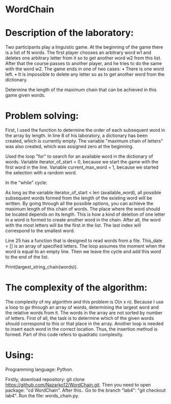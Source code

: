 # WordChain

# Description of the laboratory:
Two participants play a linguistic game. At the beginning of the game there is a list of N words. The first player chooses an arbitrary word w1 and deletes one arbitrary letter from it so to get another word w2 from this list. After that the course passes to another player, and he tries to do the same with the word w2.
The game ends in one of two cases:
• There is one word left.
• It is impossible to delete any letter so as to get another word from the dictionary.

Determine the length of the maximum chain that can be achieved in this game given words.

# Problem solving:
First, I used the function to determine the order of each subsequent word in the array by length. In line 8 of his laboratory, a dictionary has been created, which is currently empty. The variable "maximum chain of letters" was also created, which was assigned zero at the beginning.

Used the loop "for" to search for an available word in the dictionary of words. Variable iterator_of_start = 0, because we start the game with the first word in the line. Variable current_max_word = 1, because we started the selection with a random word.

In the "while" cycle:

As long as the variable iterator_of_start < len (available_word), all possible subsequent words formed from the length of the existing word will be written. By going through all the possible options, you can achieve the maximum length of this chain of words. The place where the word should be located depends on its length. This is how a kind of deletion of one letter in a word is formed to create another word in the chain. After all, the word with the most letters will be the first in the list. The last index will correspond to the smallest word.

Line 25 has a function that is designed to read words from a file. This_date = [] is an array of specified letters. The loop assumes the moment when the word is equal to an empty line. Then we leave the cycle and add this word to the end of the list.

Print(largest_string_chain(words)).

# The complexity of the algorithm:

The complexity of my algorithm and this problem is O(n x n). Because I use a loop to go through an array of words, determining the largest word and the relative words from it. The words in the array are not sorted by number of letters. First of all, the task is to determine which of the given words should correspond to this or that place in the array.
Another loop is needed to insert each word in the correct location. Thus, the insertion method is formed. Part of this code refers to quadratic complexity.



# Using:

Programming language: Python.

Firstly, download repository: git clone https://github.com/Nazarko12/WordChain.git. Then you need to open package: "cd WordChain". After this.. Go to the branch "lab4": "git checkout lab4". Run the file: words_chain.py.
